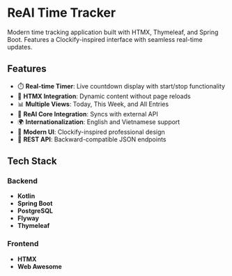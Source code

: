 # ReAI Time Tracker

Modern time tracking application built with HTMX, Thymeleaf, and Spring Boot. Features a Clockify-inspired interface with seamless real-time updates.

## Features

- ⏱️ **Real-time Timer**: Live countdown display with start/stop functionality
- 🔄 **HTMX Integration**: Dynamic content without page reloads
- 📊 **Multiple Views**: Today, This Week, and All Entries
- 🔗 **ReAI Core Integration**: Syncs with external API
- 🌍 **Internationalization**: English and Vietnamese support
- 🎨 **Modern UI**: Clockify-inspired professional design
- 🔌 **REST API**: Backward-compatible JSON endpoints

## Tech Stack
### Backend
- **Kotlin**
- **Spring Boot**
- **PostgreSQL**
- **Flyway**
- **Thymeleaf**
### Frontend
- **HTMX**
- **Web Awesome**

